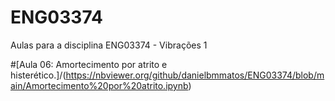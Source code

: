 # ENG03374
Aulas para a disciplina ENG03374 - Vibrações 1

#[Aula 06: Amortecimento por atrito e histerético.]/(https://nbviewer.org/github/danielbmmatos/ENG03374/blob/main/Amortecimento%20por%20atrito.ipynb)
